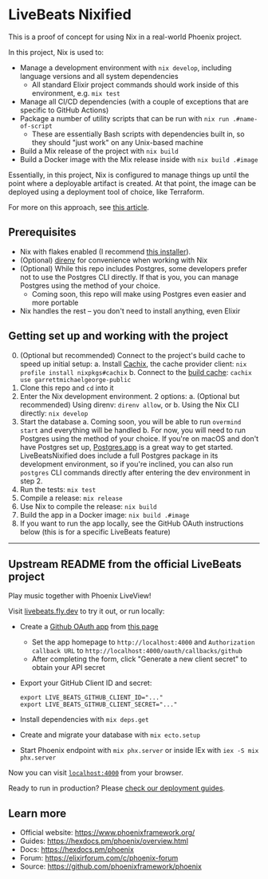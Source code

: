 # LiveBeats Nixified

This is a proof of concept for using Nix in a real-world Phoenix project.

In this project, Nix is used to:
- Manage a development environment with `nix develop`, including language versions and all system dependencies
  - All standard Elixir project commands should work inside of this environment, e.g. `mix test`
- Manage all CI/CD dependencies (with a couple of exceptions that are specific to GitHub Actions)
- Package a number of utility scripts that can be run with `nix run .#name-of-script`
  - These are essentially Bash scripts with dependencies built in, so they should "just work" on any Unix-based machine
- Build a Mix release of the project with `nix build`
- Build a Docker image with the Mix release inside with `nix build .#image`

Essentially, in this project, Nix is configured to manage things up until the point where a deployable artifact is created. At that point, the image can be deployed using a deployment tool of choice, like Terraform.

For more on this approach, see [this article](https://determinate.systems/posts/nix-to-kubernetes).

## Prerequisites

- Nix with flakes enabled (I recommend [this installer](https://zero-to-nix.com/start/install)). 
- (Optional) [direnv](https://direnv.net/) for convenience when working with Nix
- (Optional) While this repo includes Postgres, some developers prefer not to use the Postgres CLI directly. If that is you, you can manage Postgres using the method of your choice.
  - Coming soon, this repo will make using Postgres even easier and more portable
- Nix handles the rest – you don't need to install anything, even Elixir

## Getting set up and working with the project

0. (Optional but recommended) Connect to the project's build cache to speed up initial setup:
  a. Install [Cachix](https://www.cachix.org/), the cache provider client: `nix profile install nixpkgs#cachix`
  b. Connect to the [build cache](https://app.cachix.org/cache/garrettmichaelgeorge-public#pull): `cachix use garrettmichaelgeorge-public`
1. Clone this repo and `cd` into it
2. Enter the Nix development environment. 2 options:
  a. (Optional but recommended) Using direnv: `direnv allow`, or
  b. Using the Nix CLI directly: `nix develop`
3. Start the database
  a. Coming soon, you will be able to run `overmind start` and everything will be handled
  b. For now, you will need to run Postgres using the method of your choice. If you're on macOS and don't have Postgres set up, [Postgres.app](https://postgresapp.com/) is a great way to get started. LiveBeatsNixified does include a full Postgres package in its development environment, so if you're inclined, you can also run `postgres` CLI commands directly after entering the dev environment in step 2.
4. Run the tests: `mix test`
5. Compile a release: `mix release`
6. Use Nix to compile the release: `nix build`
7. Build the app in a Docker image: `nix build .#image`
8. If you want to run the app locally, see the GitHub OAuth instructions below (this is for a specific LiveBeats feature)

---

## Upstream README from the official LiveBeats project

Play music together with Phoenix LiveView!

Visit [livebeats.fly.dev](http://livebeats.fly.dev) to try it out, or run locally:

  * Create a [Github OAuth app](https://docs.github.com/en/developers/apps/building-oauth-apps/creating-an-oauth-app) from [this page](https://github.com/settings/applications/new)
    - Set the app homepage to `http://localhost:4000` and `Authorization callback URL` to `http://localhost:4000/oauth/callbacks/github`
    - After completing the form, click "Generate a new client secret" to obtain your API secret
  * Export your GitHub Client ID and secret:

        export LIVE_BEATS_GITHUB_CLIENT_ID="..."
        export LIVE_BEATS_GITHUB_CLIENT_SECRET="..."

  * Install dependencies with `mix deps.get`
  * Create and migrate your database with `mix ecto.setup`
  * Start Phoenix endpoint with `mix phx.server` or inside IEx with `iex -S mix phx.server`

Now you can visit [`localhost:4000`](http://localhost:4000) from your browser.

Ready to run in production? Please [check our deployment guides](https://hexdocs.pm/phoenix/deployment.html).

## Learn more

  * Official website: https://www.phoenixframework.org/
  * Guides: https://hexdocs.pm/phoenix/overview.html
  * Docs: https://hexdocs.pm/phoenix
  * Forum: https://elixirforum.com/c/phoenix-forum
  * Source: https://github.com/phoenixframework/phoenix
